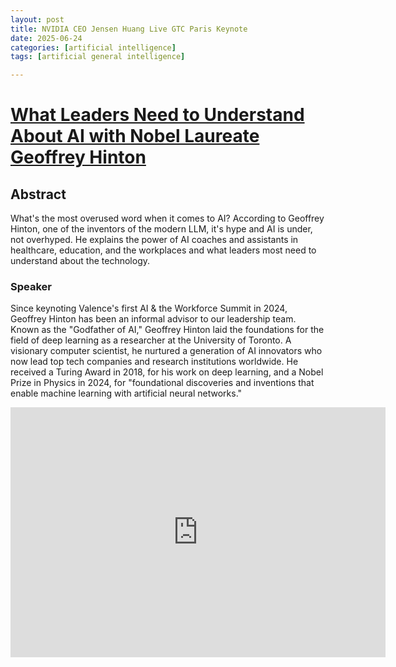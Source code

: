 ```yaml
---
layout: post
title: NVIDIA CEO Jensen Huang Live GTC Paris Keynote
date: 2025-06-24
categories: [artificial intelligence]
tags: [artificial general intelligence]

---
```


# [What Leaders Need to Understand About AI with Nobel Laureate Geoffrey Hinton](https://www.youtube.com/watch?v=32f9MgnLSn4)

## Abstract

What's the most overused word when it comes to AI? According to Geoffrey Hinton, one of the inventors of the modern LLM, it's hype and AI is under, not overhyped. He explains the power of AI coaches and assistants in healthcare, education, and the workplaces and what leaders most need to understand about the technology.

### Speaker

Since keynoting Valence's first AI & the Workforce Summit in 2024, Geoffrey Hinton has been an informal advisor to our leadership team. Known as the "Godfather of AI," Geoffrey Hinton laid the foundations for the field of deep learning as a researcher at the University of Toronto. A visionary computer scientist, he nurtured a generation of AI innovators who now lead top tech companies and research institutions worldwide. He received a Turing Award in 2018, for his work on deep learning, and a Nobel Prize in Physics in 2024, for "foundational discoveries and inventions that enable machine learning with artificial neural networks."


<iframe width="600" height="400" src="https://www.youtube.com/embed/32f9MgnLSn4?si=rhPMrIfPrX3C258w" title="YouTube video player" frameborder="0" allow="accelerometer; autoplay; clipboard-write; encrypted-media; gyroscope; picture-in-picture; web-share" referrerpolicy="strict-origin-when-cross-origin" allowfullscreen></iframe>